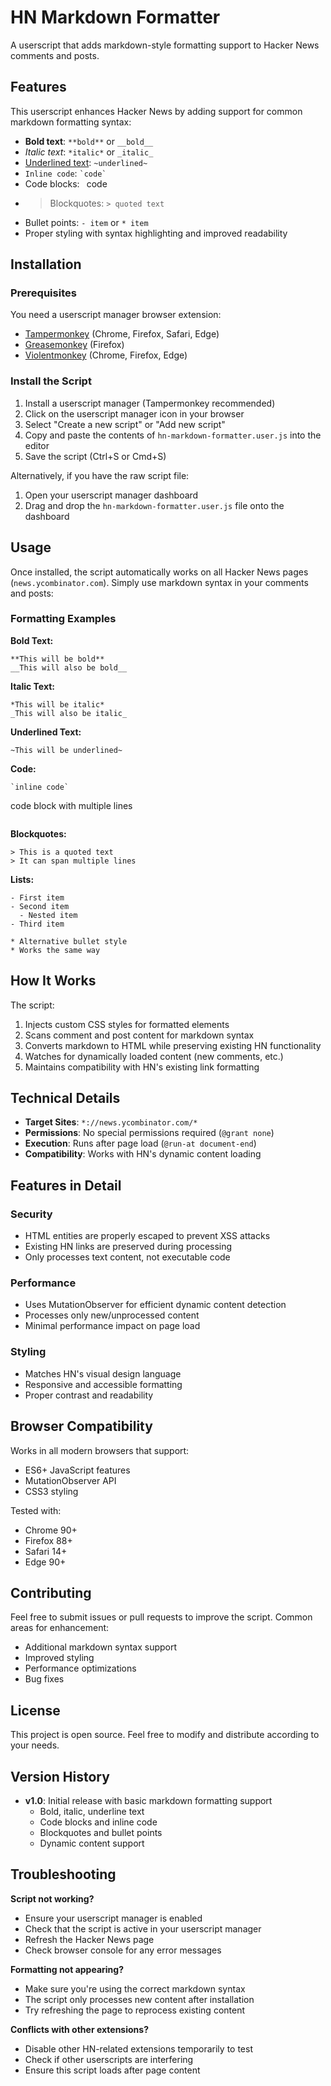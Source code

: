 # HN Markdown Formatter

A userscript that adds markdown-style formatting support to Hacker News comments and posts.

## Features

This userscript enhances Hacker News by adding support for common markdown formatting syntax:

- **Bold text**: `**bold**` or `__bold__`
- *Italic text*: `*italic*` or `_italic_`
- <u>Underlined text</u>: `~underlined~`
- `Inline code`: `` `code` ``
- Code blocks: ``` ```code``` ```
- > Blockquotes: `> quoted text`
- Bullet points: `- item` or `* item`
- Proper styling with syntax highlighting and improved readability

## Installation

### Prerequisites
You need a userscript manager browser extension:
- [Tampermonkey](https://www.tampermonkey.net/) (Chrome, Firefox, Safari, Edge)
- [Greasemonkey](https://www.greasespot.net/) (Firefox)
- [Violentmonkey](https://violentmonkey.github.io/) (Chrome, Firefox, Edge)

### Install the Script
1. Install a userscript manager (Tampermonkey recommended)
2. Click on the userscript manager icon in your browser
3. Select "Create a new script" or "Add new script"
4. Copy and paste the contents of `hn-markdown-formatter.user.js` into the editor
5. Save the script (Ctrl+S or Cmd+S)

Alternatively, if you have the raw script file:
1. Open your userscript manager dashboard
2. Drag and drop the `hn-markdown-formatter.user.js` file onto the dashboard

## Usage

Once installed, the script automatically works on all Hacker News pages (`news.ycombinator.com`). Simply use markdown syntax in your comments and posts:

### Formatting Examples

**Bold Text:**
```
**This will be bold**
__This will also be bold__
```

**Italic Text:**
```
*This will be italic*
_This will also be italic_
```

**Underlined Text:**
```
~This will be underlined~
```

**Code:**
```
`inline code`

```
code block
with multiple lines
```
```

**Blockquotes:**
```
> This is a quoted text
> It can span multiple lines
```

**Lists:**
```
- First item
- Second item
  - Nested item
- Third item

* Alternative bullet style
* Works the same way
```

## How It Works

The script:
1. Injects custom CSS styles for formatted elements
2. Scans comment and post content for markdown syntax
3. Converts markdown to HTML while preserving existing HN functionality
4. Watches for dynamically loaded content (new comments, etc.)
5. Maintains compatibility with HN's existing link formatting

## Technical Details

- **Target Sites**: `*://news.ycombinator.com/*`
- **Permissions**: No special permissions required (`@grant none`)
- **Execution**: Runs after page load (`@run-at document-end`)
- **Compatibility**: Works with HN's dynamic content loading

## Features in Detail

### Security
- HTML entities are properly escaped to prevent XSS attacks
- Existing HN links are preserved during processing
- Only processes text content, not executable code

### Performance
- Uses MutationObserver for efficient dynamic content detection
- Processes only new/unprocessed content
- Minimal performance impact on page load

### Styling
- Matches HN's visual design language
- Responsive and accessible formatting
- Proper contrast and readability

## Browser Compatibility

Works in all modern browsers that support:
- ES6+ JavaScript features
- MutationObserver API
- CSS3 styling

Tested with:
- Chrome 90+
- Firefox 88+
- Safari 14+
- Edge 90+

## Contributing

Feel free to submit issues or pull requests to improve the script. Common areas for enhancement:
- Additional markdown syntax support
- Improved styling
- Performance optimizations
- Bug fixes

## License

This project is open source. Feel free to modify and distribute according to your needs.

## Version History

- **v1.0**: Initial release with basic markdown formatting support
  - Bold, italic, underline text
  - Code blocks and inline code
  - Blockquotes and bullet points
  - Dynamic content support

## Troubleshooting

**Script not working?**
- Ensure your userscript manager is enabled
- Check that the script is active in your userscript manager
- Refresh the Hacker News page
- Check browser console for any error messages

**Formatting not appearing?**
- Make sure you're using the correct markdown syntax
- The script only processes new content after installation
- Try refreshing the page to reprocess existing content

**Conflicts with other extensions?**
- Disable other HN-related extensions temporarily to test
- Check if other userscripts are interfering
- Ensure this script loads after page content

